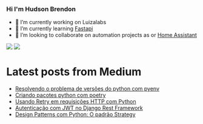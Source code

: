 ### Hi I'm Hudson Brendon
- 🔭 I’m currently working on Luizalabs
- 🌱 I’m currently learning [Fastapi](https://fastapi.tiangolo.com/)
- 👯 I’m looking to collaborate on automation projects as or [Home Assistant](https://www.home-assistant.io/)

 <a href="https://medium.com/@hudsonbrendon" target="_blank"><img src="https://img.shields.io/badge/Medium-12100E?style=for-the-badge&logo=medium&logoColor=white" target="_blank"></a>
 <a href="https://www.linkedin.com/in/hudsonbrendon/" target="_blank"><img src="https://img.shields.io/badge/-LinkedIn-%230077B5?style=for-the-badge&logo=linkedin&logoColor=white" target="_blank"></a>
    
# Latest posts from Medium

<!-- Medium:START -->
- [Resolvendo o problema de versões do python com pyenv](https://medium.com/@hudsonbrendon/resolvendo-o-problema-de-vers%C3%B5es-do-python-com-pyenv-dc506f1898dd?source=rss-19afda1573d0------2)
- [Criando pacotes python com poetry](https://medium.com/@hudsonbrendon/criando-pacotes-python-com-poetry-f3ef0cdcddb0?source=rss-19afda1573d0------2)
- [Usando Retry em requisições HTTP com Python](https://medium.com/@hudsonbrendon/usando-retry-em-requisi%C3%A7%C3%B5es-http-com-python-d393f5461a62?source=rss-19afda1573d0------2)
- [Autenticação com JWT no Django Rest Framework](https://medium.com/@hudsonbrendon/autentica%C3%A7%C3%A3o-com-jwt-no-django-rest-framework-45626936c276?source=rss-19afda1573d0------2)
- [Design Patterns com Python: O padrão Strategy](https://medium.com/@hudsonbrendon/design-patterns-com-python-o-padr%C3%A3o-strategy-3cc56f96c05c?source=rss-19afda1573d0------2)
<!-- Medium:END -->

</div>
